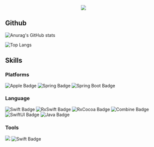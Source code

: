 <div align='center'>
   <img src="https://capsule-render.vercel.app/api?type=waving&color=gradient&height=250&&section=header&text=GiYoung Github&fontSize=70&animation=twinkling" />
</div>

  ## Github
  ![Anurag's GitHub stats](https://github-readme-stats.vercel.app/api?username=rlarldud1234&show_icons=true&theme=radical)
  
  ![Top Langs](https://github-readme-stats.vercel.app/api/top-langs/?username=rlarldud1234&layout=compact)
  
  ## Skills
  ### Platforms
  ![Apple Badge](https://img.shields.io/badge/iOS-000000?&style=flat-square&logo=Apple&logoColor=white)
  ![Spring Badge](https://img.shields.io/badge/Spring-6DB33F?&style=flat-square&logo=Spring&logoColor=white)
  ![Spring Boot Badge](https://img.shields.io/badge/SpringBoot-008000?&style=flat-square&logo=SpringBoot&logoColor=white)
  
  ### Language
  ![Swift Badge](https://img.shields.io/badge/Swift-FA7343?&style=flat-square&logo=Swift&logoColor=white)
  ![RxSwift Badge](https://img.shields.io/badge/RxSwift-EE3322?&style=flat-square&logo=Swift&logoColor=white)
  ![RxCocoa Badge](https://img.shields.io/badge/RxCocoa-964B00?&style=flat-square&logo=CocoaPods&logoColor=white)
  ![Combine Badge](https://img.shields.io/badge/Combine-FFD400?&style=flat-square&logo=Swift&logoColor=white)
  ![SwiftUI Badge](https://img.shields.io/badge/SwiftUI-2D2E83?&style=flat-square&logo=Swift&logoColor=white)
  ![Java Badge](https://img.shields.io/badge/Java-007396?&style=flat-square&logo=Java&logoColor=white)
  
  ### Tools
  ![](https://img.shields.io/badge/Xcode-147EFB?&style=flat-square&logo=Xcode&logoColor=white)
  ![Swift Badge](https://img.shields.io/badge/IntelliJ-0071C5?&style=flat-square&logo=IntelliJIDEA&logoColor=white)
